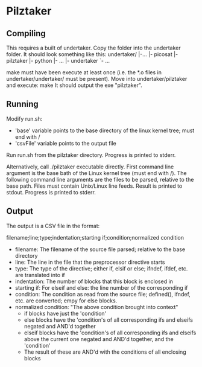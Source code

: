 Pilztaker
=========

Compiling
---------
This requires a built of undertaker.
Copy the folder into the undertaker folder. It should look something like this:
undertaker/
	|-...
	|- picosat
	|- pilztaker
	|- python
	|- ...
	|- undertaker
	`- ...

make must have been execute at least once (i.e. the *.o files in
undertaker/undertaker/ must be present).
Move into undertaker/pilztaker and execute: make
It should output the exe "pilztaker".

Running
-------
Modify run.sh:
- 'base' variable points to the base directory of the linux kernel tree;
   must end with /
- 'csvFile' variable points to the output file

Run run.sh from the pilztaker directory. Progress is printed to stderr.

Alternatively, call ./pilztaker executable directly. First command
line argument is the base bath of the Linux kernel tree (must end with /).
The following command line arguments are the files to be parsed, relative
to the base path. Files must contain Unix/Linux line feeds.
Result is printed to stdout.
Progress is printed to stderr.

Output
------
The output is a CSV file in the format:

  filename;line;type;indentation;starting if;condition;normalized condition

- filename: The filename of the source file parsed; relative to the base directory
- line: The line in the file that the preprocessor directive starts
- type: The type of the directive; either if, elsif or else;
        ifndef, ifdef, etc. are translated into if
- indentation: The number of blocks that this block is enclosed in
- starting if: For elseif and else: the line number of the corresponding if
- condition: The condition as read from the source file; defined(), ifndef, etc. are converted;
             empy for else blocks.
- normalized condition: "The above condition brought into context"
  - if blocks have just the 'condition'
  - else blocks have the 'condition's of all corresponding ifs and elseifs negated and AND'd together
  - elseif blocks have the 'condition's of all corresponding ifs and elseifs above the current one
    negated and AND'd together, and the 'condition'
  - The result of these are AND'd with the conditions of all enclosing blocks


